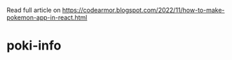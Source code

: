 Read full article on
https://codearmor.blogspot.com/2022/11/how-to-make-pokemon-app-in-react.html

# poki-info
